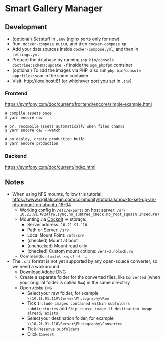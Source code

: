 # Smart Gallery Manager

## Development

* (optional) Set stuff in `.env` (nginx ports only for now)
* Run: `docker-compose build`, and then `docker-compose up`
* Add your data sources inside `docker-compose.yml`, and then in `settings.yml`
* Prepare the database by running `php bin/console doctrine:schema:update -f` inside the `sgm_phpfpm` container
* (optional) To add the images via PHP, also run `php bin/console app:files:scan` in the same container
* Visit: http://localhost:81 (or whichever port you set in `.env`)

### Frontend
https://symfony.com/doc/current/frontend/encore/simple-example.html

```
# compile assets once
$ yarn encore dev

# or, recompile assets automatically when files change
$ yarn encore dev --watch

# on deploy, create production build
$ yarn encore production
```

### Backend
https://symfony.com/doc/current/index.html

## Notes
* When using NFS mounts, follow this tutorial: https://www.digitalocean.com/community/tutorials/how-to-set-up-an-nfs-mount-on-ubuntu-16-04
  * Working config in `/etc/exports` on host server: `/srv 10.21.91.0/24(rw,sync,no_subtree_check,no_root_squash,insecure)`
  * Mounting via [Cockpit](https://cockpit-project.org/) -> storage:
    * Server address: `10.21.91.110`
    * Path on Server: `/srv`
    * Local Mount Point: `/nfs/srv`
    * (checked) Mount at boot
    * (unchecked) Mount read only
    * (checked) Custom mount options: `vers=3,nolock,rw`
  * Commands: `nfsstat -m`, `df -h`, ...
* The `.cr3` format is not yet supported by any open-source converter, so we need a workaround
  * Download [Adobe DNG](https://helpx.adobe.com/photoshop/digital-negative.html#downloads)
  * Create a separate folder for the converted files, like `Converted` (when your original folder is called `Raw`) in the same directory
  * Open `Adobe DNG`
    * Select your raw folder, for example `\\10.21.91.110\Server\Photography\Raw`
    * Tick `Include images contained within subfolders subdirectories` and `Skip source image if destination image already exists`
    * Select your destination folder, for example `\\10.21.91.110\Server\Photography\Converted`
    * Tick `Preserve subfolders`
    * Click `Convert`
